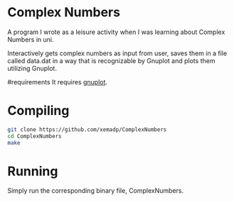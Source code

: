 # Complex Numbers

A program I wrote as a leisure activity when I was learning about Complex Numbers in uni.

Interactively gets complex numbers as input from user, saves them in a file called data.dat
in a way that is recognizable by Gnuplot and plots them utilizing Gnuplot.

#requirements
It requires [gnuplot](http://www.gnuplot.info/download.html).


# Compiling

``` bash
git clone https://github.com/xemadp/ComplexNumbers
cd ComplexNumbers
make 
```

# Running 
Simply run the corresponding binary file, ComplexNumbers.
